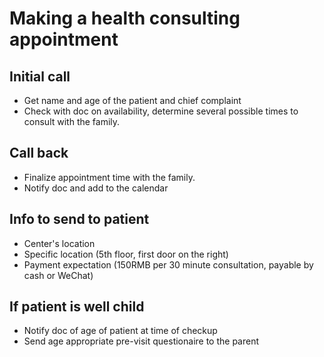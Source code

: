 # Making a health consulting appointment

## Initial call

* Get name and age of the patient and chief complaint
* Check with doc on availability, determine several possible times to consult with the family.

## Call back

* Finalize appointment time with the family.
* Notify doc and add to the calendar

## Info to send to patient

* Center's location
* Specific location (5th floor, first door on the right)
* Payment expectation (150RMB per 30 minute consultation, payable by cash or WeChat)

## If patient is well child

* Notify doc of age of patient at time of checkup
* Send age appropriate pre-visit questionaire to the parent
